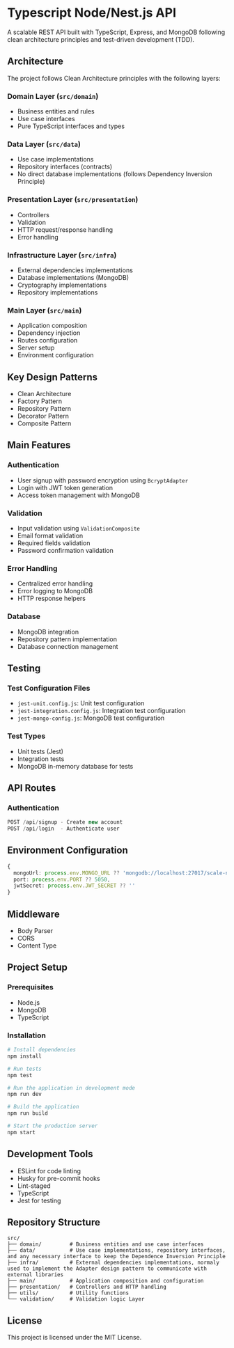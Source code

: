 # Typescript Node/Nest.js API

A scalable REST API built with TypeScript, Express, and MongoDB following clean architecture principles and test-driven development (TDD).

## Architecture

The project follows Clean Architecture principles with the following layers:

### Domain Layer (`src/domain`)
- Business entities and rules
- Use case interfaces
- Pure TypeScript interfaces and types

### Data Layer (`src/data`)
- Use case implementations
- Repository interfaces (contracts)
- No direct database implementations (follows Dependency Inversion Principle)

### Presentation Layer (`src/presentation`)
- Controllers
- Validation
- HTTP request/response handling
- Error handling

### Infrastructure Layer (`src/infra`)
- External dependencies implementations
- Database implementations (MongoDB)
- Cryptography implementations
- Repository implementations

### Main Layer (`src/main`)
- Application composition
- Dependency injection
- Routes configuration
- Server setup
- Environment configuration

## Key Design Patterns
- Clean Architecture
- Factory Pattern
- Repository Pattern
- Decorator Pattern
- Composite Pattern

## Main Features

### Authentication
- User signup with password encryption using `BcryptAdapter`
- Login with JWT token generation
- Access token management with MongoDB

### Validation
- Input validation using `ValidationComposite`
- Email format validation
- Required fields validation
- Password confirmation validation

### Error Handling
- Centralized error handling
- Error logging to MongoDB
- HTTP response helpers

### Database
- MongoDB integration
- Repository pattern implementation
- Database connection management

## Testing

### Test Configuration Files
- `jest-unit.config.js`: Unit test configuration
- `jest-integration.config.js`: Integration test configuration
- `jest-mongo-config.js`: MongoDB test configuration

### Test Types
- Unit tests (Jest)
- Integration tests
- MongoDB in-memory database for tests

## API Routes

### Authentication
```typescript
POST /api/signup - Create new account
POST /api/login  - Authenticate user
```

## Environment Configuration

```typescript
{
  mongoUrl: process.env.MONGO_URL ?? 'mongodb://localhost:27017/scale-node-api',
  port: process.env.PORT ?? 5050,
  jwtSecret: process.env.JWT_SECRET ?? ''
}
```

## Middleware
- Body Parser
- CORS
- Content Type

## Project Setup

### Prerequisites
- Node.js
- MongoDB
- TypeScript

### Installation
```bash
# Install dependencies
npm install

# Run tests
npm test

# Run the application in development mode
npm run dev

# Build the application
npm run build

# Start the production server
npm start
```

## Development Tools
- ESLint for code linting
- Husky for pre-commit hooks
- Lint-staged
- TypeScript
- Jest for testing

## Repository Structure

```
src/
├── domain/         # Business entities and use case interfaces
├── data/           # Use case implementations, repository interfaces, and any necessary interface to keep the Dependence Inversion Principle
├── infra/          # External dependencies implementations, normaly used to implement the Adapter design pattern to communicate with external libraries
├── main/           # Application composition and configuration
├── presentation/   # Controllers and HTTP handling
├── utils/          # Utility functions
└── validation/     # Validation logic Layer
```

## License

This project is licensed under the MIT License.
